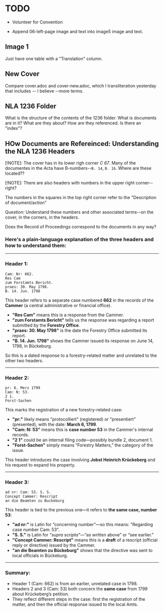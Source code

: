 # TODO

- Volunteer for Convention

- Append 06-left-page image and text into image5 image and text.

## Image 1

Just have one table with a "Translation" column.

## New Cover

Compare cover.adoc and cover-new.adoc, which I transliteration yesterday that includes -- I believe --more terms.

## NLA 1236 Folder

What is the structure of the contents of the 1236 folder. What is documents are in it? What are they about? How
are they referenced. Is there an "index"? 

## HOw Documents are Refereinced: Understanding the NLA 1236 Headers

[!NOTE]: The cover has in its lower righ corner *C 67*. Many of the documentes in the Acta have B-numbers--`B. 14`, `B. 16`. Where are
these located??

[!NOTE]: There are also headers with numbers in the upper right corner--right?

The numbers in the squares in the top right corner refer to the "Description of document/action"

Question: Understand these numbers and other associated terms--on the cover, in the corners, in the headers.

Does the Record of Proceedings correspond to the documents in any way?

### Here's a plain-language explanation of the three headers and how to understand them:

---

### **Header 1:**

```
Cam: Nr: 662.
Res Cam
zum Forstamts Bericht.
praes: 30. May 1798.
B. 14. Jun. 1798
```

This header refers to a separate case numbered **662** in the records of the **Cammer** (a central administrative or financial office).

* **"Res Cam"** means this is a response from the Cammer.
* **"zum Forstamts Bericht"** tells us the response was regarding a report submitted by the **Forestry Office**.
* **"praes: 30. May 1798"** is the date the Forestry Office submitted its report.
* **"B. 14. Jun. 1798"** shows the Cammer issued its response on June 14, 1798, in Bückeburg.

So this is a dated response to a forestry-related matter and unrelated to the other two headers.

---

### **Header 2:**

```
pr: 6. Merz 1799
Cam: N: 53.
2 1.
Forst-Sachen
```

This marks the registration of a new forestry-related case:

* **"pr:"** likely means "protocolliert" (registered) or "presentiert" (presented), with the date: **March 6, 1799**.
* **"Cam: N: 53"** means this is **case number 53** in the Cammer's internal records.
* **"2 1"** could be an internal filing code—possibly bundle 2, document 1.
* **"Forst-Sachen"** simply means “Forestry Matters,” the category of the issue.

This header introduces the case involving **Jobst Heinrich Krückeberg** and his request to expand his property.

---

### **Header 3:**

```
ad nr: Cam: 53. S. S.
Concept Cammer: Rescript
an die Beamten zu Buckeburg
```

This header is tied to the previous one—it refers to **the same case, number 53**:

* **"ad nr:"** is Latin for “concerning number”—so this means: "Regarding case number Cam: 53".
* **"S. S."** is Latin for *"supra scripta"*—“as written above” or “see earlier.”
* **"Concept Cammer: Rescript"** means this is a **draft** of a rescript (official reply or directive) issued by the Cammer.
* **"an die Beamten zu Bückeburg"** shows that the directive was sent to local officials in Bückeburg.

---

### Summary:

* Header 1 (Cam: 662) is from an earlier, unrelated case in 1798.
* Headers 2 and 3 (Cam: 53) both concern the **same case** from 1799 about Krückeberg’s petition.
* They reflect different steps in the case: first the registration of the matter, and then the official response issued to the local Amts.

